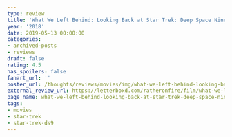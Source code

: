 ```yaml
---
type: review
title: 'What We Left Behind: Looking Back at Star Trek: Deep Space Nine'
year: '2018'
date: 2019-05-13 00:00:00
categories:
- archived-posts
- reviews
draft: false
rating: 4.5
has_spoilers: false
fanart_url: ''
poster_url: /thoughts/reviews/movies/img/what-we-left-behind-looking-back-at-star-trek-deep-space-nine_poster.png
external_review_url: https://letterboxd.com/ratheronfire/film/what-we-left-behind-looking-back-at-star-trek-deep-space-nine/
page_name: what-we-left-behind-looking-back-at-star-trek-deep-space-nine
tags:
- movies
- star-trek
- star-trek-ds9
---
```


